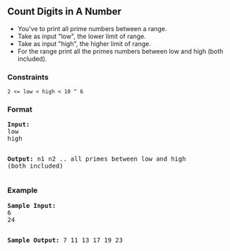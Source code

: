 <h2>Count Digits in A Number</h2>

<div>
  <ul> 
    <li>You've to print all prime numbers between a range. </li>
    <li>Take as input "low", the lower limit of range.</li>
    <li>Take as input "high", the higher limit of range.</li>
    <li>For the range print all the primes numbers between low and high (both included).</li>
  </ul>
</div>

<h3>Constraints</h3>
<code>2 <= low < high < 10 ^ 6</code>

<h3>Format</h3>
<pre>
<strong>Input:</strong> 
low 
high

<strong>Output:</strong>
n1
n2
.. all primes between low and high (both included)
</pre>

<h3>Example</h3>
<pre>
<strong>Sample Input:</strong> 
6
24

<strong>Sample Output:</strong> 
7
11
13
17
19
23
</pre>
